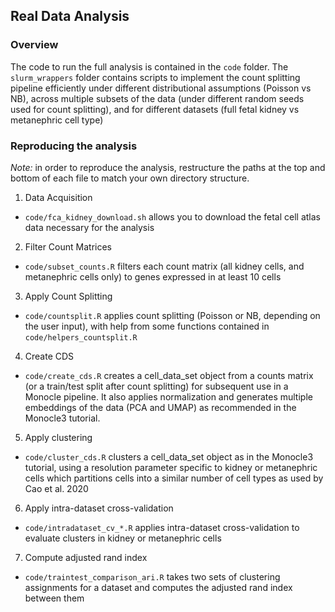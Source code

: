 ## Real Data Analysis
### Overview
The code to run the full analysis is contained in the `code` folder. The `slurm_wrappers` folder 
contains scripts to implement the count splitting pipeline efficiently under different distributional assumptions (Poisson vs NB), across multiple subsets of the data (under different random seeds used for count splitting), and for different datasets (full fetal kidney vs metanephric cell type)

### Reproducing the analysis
*Note:* in order to reproduce the analysis, restructure the paths at the top and bottom of each file to match your own directory structure.

1. Data Acquisition
- `code/fca_kidney_download.sh` allows you to download the fetal cell atlas data necessary for the analysis

2. Filter Count Matrices
- `code/subset_counts.R` filters each count matrix (all kidney cells, and metanephric cells only) to genes expressed in at least 10 cells 

3. Apply Count Splitting
- `code/countsplit.R` applies count splitting (Poisson or NB, depending on the user input), with help 
from some functions contained in `code/helpers_countsplit.R`

4. Create CDS
- `code/create_cds.R` creates a cell_data_set object from a counts matrix (or a train/test split after count splitting) for subsequent use in a Monocle pipeline. It also applies normalization and generates multiple embeddings of the data (PCA and UMAP) as recommended in the Monocle3 tutorial. 

5. Apply clustering
- `code/cluster_cds.R` clusters a cell_data_set object as in the Monocle3 tutorial, using a resolution parameter specific to kidney or metanephric cells which partitions cells into a similar number of cell types as used by Cao et al. 2020

6. Apply intra-dataset cross-validation
- `code/intradataset_cv_*.R` applies intra-dataset cross-validation to evaluate clusters in kidney or metanephric cells

7. Compute adjusted rand index
- `code/traintest_comparison_ari.R` takes two sets of clustering assignments for a dataset and computes the adjusted rand index between them
